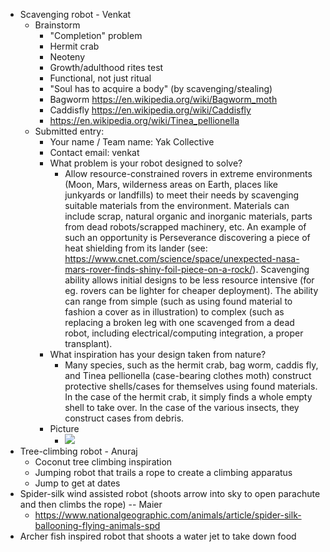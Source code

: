 - Scavenging robot - Venkat
    - Brainstorm
        - "Completion" problem
        - Hermit crab
        - Neoteny
        - Growth/adulthood rites test
        - Functional, not just ritual
        - "Soul has to acquire a body" (by scavenging/stealing)
        - Bagworm https://en.wikipedia.org/wiki/Bagworm_moth
        - Caddisfly https://en.wikipedia.org/wiki/Caddisfly
        - https://en.wikipedia.org/wiki/Tinea_pellionella
    - Submitted entry:
        - Your name / Team name: Yak Collective
        - Contact email: venkat
        - What problem is your robot designed to solve?
            - Allow resource-constrained rovers in extreme environments (Moon, Mars, wilderness areas on Earth, places like junkyards or landfills) to meet their needs by scavenging suitable materials from the environment. Materials can include scrap, natural organic and inorganic materials, parts from dead robots/scrapped machinery, etc. An example of such an opportunity is Perseverance discovering a piece of heat shielding from its lander (see: https://www.cnet.com/science/space/unexpected-nasa-mars-rover-finds-shiny-foil-piece-on-a-rock/). Scavenging ability allows initial designs to be less resource intensive (for eg. rovers can be lighter for cheaper deployment). The ability can range from simple (such as using found material to fashion a cover as in illustration) to complex (such as replacing a broken leg with one scavenged from a dead robot, including electrical/computing integration, a proper transplant).
        - What inspiration has your design taken from nature?
            - Many species, such as the hermit crab, bag worm, caddis fly, and Tinea pellionella (case-bearing clothes moth) construct protective shells/cases for themselves using found materials. In the case of the hermit crab, it simply finds a whole empty shell to take over. In the case of the various insects, they construct cases from debris. 
        - Picture
            - ![](https://firebasestorage.googleapis.com/v0/b/firescript-577a2.appspot.com/o/imgs%2Fapp%2FArtOfGig%2FEAsRq3e1gr.png?alt=media&token=608a15cd-85cf-4ef2-9e6b-3b98a3291237)
- Tree-climbing robot  - Anuraj
    - Coconut tree climbing inspiration
    - Jumping robot that trails a rope to create a climbing apparatus
    - Jump to get at dates
- Spider-silk wind assisted robot (shoots arrow into sky to open parachute and then climbs the rope) -- Maier
    - https://www.nationalgeographic.com/animals/article/spider-silk-ballooning-flying-animals-spd
- Archer fish inspired robot that shoots a water jet to take down food
